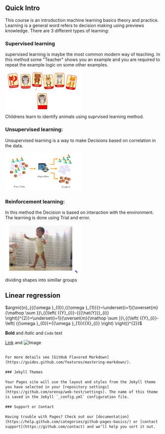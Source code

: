 ## Quick Intro

This course is an introduction machine learning basics theory and practice. Learning is a general word refers to decision making using previews knowledge. There are 3 different types of learning:

### Supervised learning
supervised learning is maybe the most common modern way of teaching. In this method some "Teacher" shows you an example
and you are required to repeat the example logic on some other examples.

<div class="fig figcenter fighighlight">
  <img src="/Lesson_0/image1.PNG" width="49%">
  <div class="figcaption">Childrens learn to identify animals using suprvised learning method.</div>
</div>

### Unsupervised learning:

Unsupervised learning is a way to make Decisions based on correlation in the data.

<div class="fig figcenter fighighlight">
  <img src="/Lesson_0/Image2.PNG" width="49%">
</div>


### Reinforcement learning:

In this method the Decision is based on interaction with the environment. The learning is done using Trial and error. 

<div class="fig figcenter fighighlight">
  <img src="/Lesson_0/Image3.PNG" width="49%">
  <div class="figcaption">dividing shapes into simillar groups</div>
</div>


## Linear regression 

$argmi{{n}_{{{\omega }_{0}},{{\omega }_{1}}}}~\underset{i=1}{\overset{m}{\mathop \sum }}\,{{\left( {{Y}_{i}}-{{{\hat{Y}}}_{i}} \right)}^{2}}=\underset{i=1}{\overset{m}{\mathop \sum }}\,{{\left( {{Y}_{i}}-\left( {{\omega }_{0}}+{{\omega }_{1}}{{X}_{i}} \right) \right)}^{2}}$



**Bold** and _Italic_ and `Code` text

[Link](url) and ![Image](src)
```

For more details see [GitHub Flavored Markdown](https://guides.github.com/features/mastering-markdown/).

### Jekyll Themes

Your Pages site will use the layout and styles from the Jekyll theme you have selected in your [repository settings](https://github.com/orensp/web-test/settings). The name of this theme is saved in the Jekyll `_config.yml` configuration file.

### Support or Contact

Having trouble with Pages? Check out our [documentation](https://help.github.com/categories/github-pages-basics/) or [contact support](https://github.com/contact) and we’ll help you sort it out.
